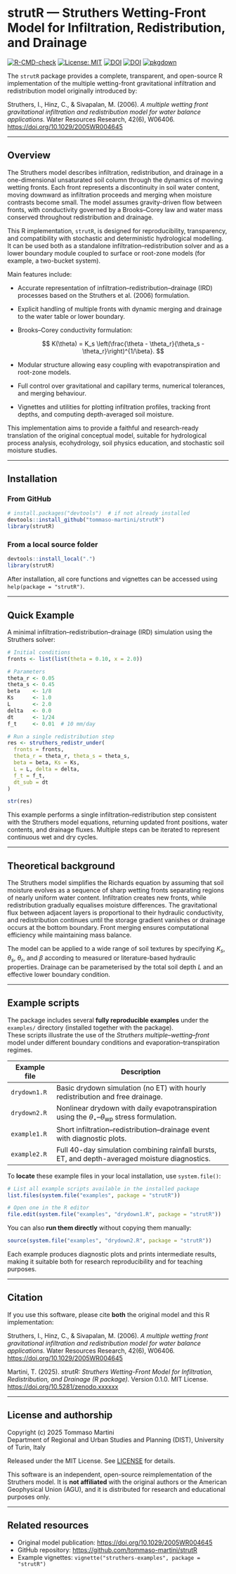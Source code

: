 # strutR — Struthers Wetting-Front Model for Infiltration, Redistribution, and Drainage



<!-- badges: start -->
[![R-CMD-check](https://github.com/tommaso-martini/strutR/actions/workflows/R-CMD-check.yaml/badge.svg)](https://github.com/tommaso-martini/strutR/actions/workflows/R-CMD-check.yaml)
[![License: MIT](https://img.shields.io/badge/license-MIT-blue.svg)](LICENSE)
[![DOI](https://zenodo.org/badge/DOI/10.5281/zenodo.xxxxxx.svg)](https://doi.org/10.5281/zenodo.xxxxxx)
[![DOI](https://zenodo.org/badge/DOI/10.5281/zenodo.17495128.svg)](https://doi.org/10.5281/zenodo.17495128)
[![pkgdown](https://github.com/tommaso-martini/strutR/actions/workflows/pkgdown.yaml/badge.svg)](https://github.com/tommaso-martini/strutR/actions/workflows/pkgdown.yaml)
<!-- badges: end -->



The `strutR` package provides a complete, transparent, and open-source R implementation of the multiple wetting-front gravitational infiltration and redistribution model originally introduced by:

Struthers, I., Hinz, C., & Sivapalan, M. (2006). *A multiple wetting front gravitational infiltration and redistribution model for water balance applications.* Water Resources Research, 42(6), W06406. https://doi.org/10.1029/2005WR004645

---

## Overview

The Struthers model describes infiltration, redistribution, and drainage in a one-dimensional unsaturated soil column through the dynamics of moving wetting fronts. Each front represents a discontinuity in soil water content, moving downward as infiltration proceeds and merging when moisture contrasts become small. The model assumes gravity-driven flow between fronts, with conductivity governed by a Brooks–Corey law and water mass conserved throughout redistribution and drainage.

This R implementation, `strutR`, is designed for reproducibility, transparency, and compatibility with stochastic and deterministic hydrological modelling. It can be used both as a standalone infiltration–redistribution solver and as a lower boundary module coupled to surface or root-zone models (for example, a two-bucket system).

Main features include:

- Accurate representation of infiltration–redistribution–drainage (IRD) processes based on the Struthers et al. (2006) formulation.
- Explicit handling of multiple fronts with dynamic merging and drainage to the water table or lower boundary.
- Brooks–Corey conductivity formulation:

  $$ K(\theta) = K_s \left(\frac{\theta - \theta_r}{\theta_s - \theta_r}\right)^{1/\beta}. $$
  
- Modular structure allowing easy coupling with evapotranspiration and root-zone models.
- Full control over gravitational and capillary terms, numerical tolerances, and merging behaviour.
- Vignettes and utilities for plotting infiltration profiles, tracking front depths, and computing depth-averaged soil moisture.

This implementation aims to provide a faithful and research-ready translation of the original conceptual model, suitable for hydrological process analysis, ecohydrology, soil physics education, and stochastic soil moisture studies.

---

## Installation

### From GitHub

```r
# install.packages("devtools")  # if not already installed
devtools::install_github("tommaso-martini/strutR")
library(strutR)
```

### From a local source folder

```r
devtools::install_local(".")
library(strutR)
```

After installation, all core functions and vignettes can be accessed using `help(package = "strutR")`.

---

## Quick Example

A minimal infiltration–redistribution–drainage (IRD) simulation using the Struthers solver:

```r
# Initial conditions
fronts <- list(list(theta = 0.10, x = 2.0))

# Parameters
theta_r <- 0.05
theta_s <- 0.45
beta    <- 1/8
Ks      <- 1.0
L       <- 2.0
delta   <- 0.0
dt      <- 1/24
f_t     <- 0.01  # 10 mm/day

# Run a single redistribution step
res <- struthers_redistr_under(
  fronts = fronts,
  theta_r = theta_r, theta_s = theta_s,
  beta = beta, Ks = Ks,
  L = L, delta = delta,
  f_t = f_t,
  dt_sub = dt
)

str(res)
```

This example performs a single infiltration–redistribution step consistent with the Struthers model equations, returning updated front positions, water contents, and drainage fluxes. Multiple steps can be iterated to represent continuous wet and dry cycles.

---

## Theoretical background

The Struthers model simplifies the Richards equation by assuming that soil moisture evolves as a sequence of sharp wetting fronts separating regions of nearly uniform water content. Infiltration creates new fronts, while redistribution gradually equalises moisture differences. The gravitational flux between adjacent layers is proportional to their hydraulic conductivity, and redistribution continues until the storage gradient vanishes or drainage occurs at the bottom boundary. Front merging ensures computational efficiency while maintaining mass balance.

The model can be applied to a wide range of soil textures by specifying $K_s$, $\theta_s$, $\theta_r$, and $\beta$ according to measured or literature-based hydraulic properties. Drainage can be parameterised by the total soil depth $L$ and an effective lower boundary condition.

---

## Example scripts

The package includes several **fully reproducible examples** under the `examples/` directory (installed together with the package).  
These scripts illustrate the use of the *Struthers multiple–wetting–front* model under different boundary conditions and evaporation–transpiration regimes.

| Example file | Description |
|---------------|-------------|
| `drydown1.R` | Basic drydown simulation (no ET) with hourly redistribution and free drainage. |
| `drydown2.R` | Nonlinear drydown with daily evapotranspiration using the $\theta_\star$–$\theta_\mathrm{wp}$ stress formulation. |
| `example1.R` | Short infiltration–redistribution–drainage event with diagnostic plots. |
| `example2.R` | Full 40-day simulation combining rainfall bursts, ET, and depth-averaged moisture diagnostics. |

To **locate** these example files in your local installation, use `system.file()`:

```r
# List all example scripts available in the installed package
list.files(system.file("examples", package = "strutR"))

# Open one in the R editor
file.edit(system.file("examples", "drydown1.R", package = "strutR"))
```

You can also **run them directly** without copying them manually:

```r
source(system.file("examples", "drydown2.R", package = "strutR"))
```

Each example produces diagnostic plots and prints intermediate results,  
making it suitable both for research reproducibility and for teaching purposes.

---

## Citation

If you use this software, please cite **both** the original model and this R implementation:

Struthers, I., Hinz, C., & Sivapalan, M. (2006). *A multiple wetting front gravitational infiltration and redistribution model for water balance applications.* Water Resources Research, 42(6), W06406. https://doi.org/10.1029/2005WR004645

Martini, T. (2025). *strutR: Struthers Wetting-Front Model for Infiltration, Redistribution, and Drainage (R package).* Version 0.1.0. MIT License. https://doi.org/10.5281/zenodo.xxxxxx

---

## License and authorship

Copyright (c) 2025
Tommaso Martini  
Department of Regional and Urban Studies and Planning (DIST), University of Turin, Italy

Released under the MIT License. See [LICENSE](LICENSE) for details.

This software is an independent, open-source reimplementation of the Struthers model. It is **not affiliated** with the original authors or the American Geophysical Union (AGU), and it is distributed for research and educational purposes only.

---

## Related resources

- Original model publication: https://doi.org/10.1029/2005WR004645  
- GitHub repository: https://github.com/tommaso-martini/strutR  
- Example vignettes: `vignette("struthers-examples", package = "strutR")`  
